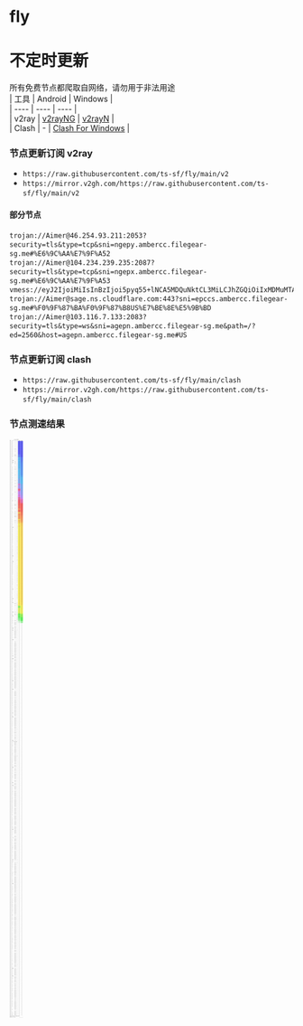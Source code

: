 # fly
# 不定时更新
所有免费节点都爬取自网络，请勿用于非法用途  
|  工具  | Android  | Windows  |  
|  ----  | ----   | ----  |  
| v2ray  | [v2rayNG](https://github.com/2dust/v2rayNG/releases) | [v2rayN](https://github.com/2dust/v2rayN/releases) |  
| Clash  | - | [Clash For Windows](https://github.com/2dust/clashN/releases) | 
  
### 节点更新订阅  v2ray
- `https://raw.githubusercontent.com/ts-sf/fly/main/v2`  
- `https://mirror.v2gh.com/https://raw.githubusercontent.com/ts-sf/fly/main/v2`  

#### 部分节点  
``` 
trojan://Aimer@46.254.93.211:2053?security=tls&type=tcp&sni=ngepy.ambercc.filegear-sg.me#%E6%9C%AA%E7%9F%A52
trojan://Aimer@104.234.239.235:2087?security=tls&type=tcp&sni=ngepx.ambercc.filegear-sg.me#%E6%9C%AA%E7%9F%A53
vmess://eyJ2IjoiMiIsInBzIjoi5pyq55+lNCA5MDQuNktCL3MiLCJhZGQiOiIxMDMuMTA2LjIyOS4xMzIiLCJwb3J0IjoiMzgyMzMiLCJpZCI6IjUzN2ExOTljLWMxZjEtNGI2Yi1hN2RkLWNkMDBlYjFiYWJmYyIsImFpZCI6IjAiLCJzY3kiOiJhdXRvIiwibmV0IjoidGNwIiwidHlwZSI6Im5vbmUiLCJob3N0IjoiIiwicGF0aCI6IiIsInRscyI6IiIsInNuaSI6IiIsInRlc3RfbmFtZSI6IjQifQ==
trojan://Aimer@sage.ns.cloudflare.com:443?sni=epccs.ambercc.filegear-sg.me#%F0%9F%87%BA%F0%9F%87%B8US%E7%BE%8E%E5%9B%BD
trojan://Aimer@103.116.7.133:2083?security=tls&type=ws&sni=agepn.ambercc.filegear-sg.me&path=/?ed=2560&host=agepn.ambercc.filegear-sg.me#US
```
### 节点更新订阅  clash
- `https://raw.githubusercontent.com/ts-sf/fly/main/clash`  
- `https://mirror.v2gh.com/https://raw.githubusercontent.com/ts-sf/fly/main/clash`  

### 节点测速结果
![image](traffic.png)
